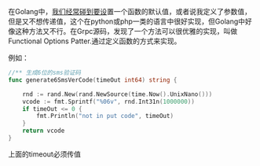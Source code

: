在Golang中，[我们经常碰到要设](https://www.cnblogs.com/smartrui/p/10324320.html)置一个函数的默认值，或者说我定义了参数值，但是又不想传递值，这个在python或php一类的语言中很好实现，但Golang中好像这种方法又不行。在Grpc源码，发现了一个方法可以很优雅的实现，叫做 Functional Options Patter.通过定义函数的方式来实现。

例如：

```go
//** 生成6位的sms验证码
func generate6SmsVerCode(timeOut int64) string {

    rnd := rand.New(rand.NewSource(time.Now().UnixNano()))
    vcode := fmt.Sprintf("%06v", rnd.Int31n(1000000))
    if timeOut <= 0 {
        fmt.Println("not in put code", timeOut)
    }
    return vcode
}
```

上面的timeout必须传值

